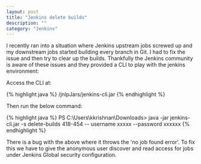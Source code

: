 ```yaml
---
layout: post
title: "Jenkins delete builds"
description: ""
category: "Jenkins"
---
```


I recently ran into a situation where Jenkins upstream jobs screwed up and my downstream jobs started building every branch in Git. I had to fix the issue and then try to clear up the builds. Thankfully the Jenkins community is aware of these issues and they provided a CLI to play with the jenkins environment:

Access the CLI at:

{% highlight java %}
<jenkins url>/jnlpJars/jenkins-cli.jar
{% endhighlight %}

Then run the below command:


{% highlight java %}
PS C:\Users\kkrishnan\Downloads> java -jar jenkins-cli.jar -s <jenkins url> delete-builds <job name> 418-454 --
username xxxxx --password xxxxxx
{% endhighlight %}

There is a bug with the above where it throws the 'no job <job name> found error'. To fix this we have to give the anonymous user discover and read access for jobs under Jenkins Global security configuration.